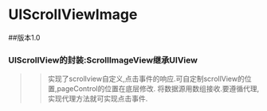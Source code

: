 # UIScrollViewImage
##版本1.0
### UIScrollView的封装:ScrollImageView继承UIView
>>  实现了scrollview自定义,点击事件的响应.可自定制scrollView的位置,pageControl的位置在底层修改.
>>  将数据源用数组接收.要遵循代理,实现代理方法就可实现点击事件.
